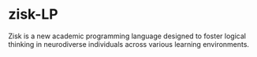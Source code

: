 # zisk-LP
Zisk is a new academic programming language designed to foster logical thinking in neurodiverse individuals across various learning environments.
